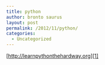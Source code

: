 ```yaml
---
title: python
author: bronto saurus
layout: post
permalink: /2012/11/python/
categories:
  - Uncategorized
---
```

[http://learnpythonthehardway.org][1]

 [1]: http://learnpythonthehardway.org/
